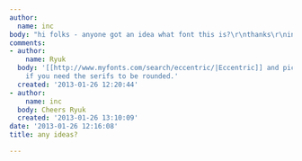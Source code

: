 ```yaml
---
author:
  name: inc
body: "hi folks - anyone got an idea what font this is?\r\nthanks\r\ninc"
comments:
- author:
    name: Ryuk
  body: '[[http://www.myfonts.com/search/eccentric/|Eccentric]] and pick the Solotype''s
    if you need the serifs to be rounded.'
  created: '2013-01-26 12:20:44'
- author:
    name: inc
  body: Cheers Ryuk
  created: '2013-01-26 13:10:09'
date: '2013-01-26 12:16:08'
title: any ideas?

---
```

